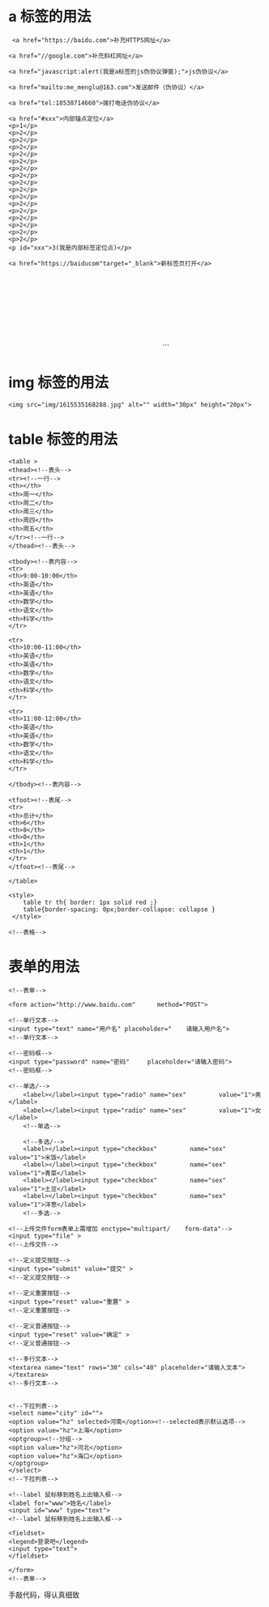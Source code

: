 #  a 标签的用法

     <a href="https://baidu.com">补充HTTPS网址</a>
   
    <a href="//google.com">补充斜杠网址</a>
    
    <a href="javascript:alert(我是a标签的js伪协议弹窗);">js伪协议</a>
    
    <a href="mailto:me_menglu@163.com">发送邮件（伪协议）</a>
   
    <a href="tel:18538714660">拨打电话伪协议</a>
    
    <a href="#xxx">内部锚点定位</a>
    <p>1</p>
    <p>2</p>
    <p>2</p>
    <p>2</p>
    <p>2</p>
    <p>2</p>
    <p>2</p>
    <p>2</p>
    <p>2</p>
    <p>2</p>
    <p>2</p>
    <p>2</p>
    <p>2</p>
    <p>2</p>
    <p>2</p>
    <p>2</p>
    <p>2</p>
    <p id="xxx">3(我是内部标签定位点)</p>

    <a href="https://baiducom"target="_blank">新标签页打开</a>
   <iframe src="" frameborder="0">
<a href="sekuai.html" >sekuan  </a>
<a href= "2.html"  target="_top">top色块</a>
</iframe>
```

#  img 标签的用法
    <img src="img/1615535168288.jpg" alt="" width="30px" height="20px">


# table 标签的用法


    <table >
    <thead><!--表头-->
    <tr><!--一行-->
    <th></th>
    <th>周一</th>
    <th>周二</th>
    <th>周三</th>
    <th>周四</th>
    <th>周五</th>
    </tr><!--一行-->
    </thead><!--表头-->

    <tbody><!--表内容-->
    <tr>
    <th>9:00-10:00</th>
    <th>英语</th>
    <th>英语</th>
    <th>数学</th>
    <th>语文</th>
    <th>科学</th>
    </tr>

    <tr>
    <th>10:00-11:00</th>
    <th>英语</th>
    <th>英语</th>
    <th>数学</th>
    <th>语文</th>
    <th>科学</th>
    </tr>

    <tr>
    <th>11:00-12:00</th>
    <th>英语</th>
    <th>英语</th>
    <th>数学</th>
    <th>语文</th>
    <th>科学</th>
    </tr>

    </tbody><!--表内容-->

    <tfoot><!--表尾-->
    <tr>
    <th>总计</th>
    <th>6</th>
    <th>8</th>
    <th>0</th>
    <th>1</th>
    <th>1</th>
    </tr>
    </tfoot><!--表尾-->
    
    </table>

    <style>
        table tr th{ border: 1px solid red ;}
        table{border-spacing: 0px;border-collapse: collapse }  
     </style>

    <!--表格-->


# 表单的用法
    <!--表单-->

    <form action="http://www.baidu.com"      method="POST">

    <!--单行文本-->
    <input type="text" name="用户名" placeholder="    请输入用户名">
    <!--单行文本-->
    
    <!--密码框-->
    <input type="password" name="密码"     placeholder="请输入密码">
    <!--密码框-->

    <!--单选/-->
        <label></label><input type="radio" name="sex"         value="1">男</label>
        <label></label><input type="radio" name="sex"         value="1">女</label>
        <!--单选-->
        
        <!--多选/-->
        <label></label><input type="checkbox"         name="sex" value="1">米饭</label>
        <label></label><input type="checkbox"         name="sex" value="1">青菜</label>
        <label></label><input type="checkbox"         name="sex" value="1">土豆</label>
        <label></label><input type="checkbox"         name="sex" value="1">洋葱</label>
        <!--多选-->

    <!--上传文件form表单上需增加 enctype="multipart/    form-data"-->
    <input type="file" >
    <!--上传文件-->
    
    <!--定义提交按钮-->
    <input type="submit" value="提交" >
    <!--定义提交按钮-->

    <!--定义重置按钮-->
    <input type="reset" value="重置" >
    <!--定义重置按钮-->

    <!--定义普通按钮-->
    <input type="reset" value="确定" >
    <!--定义普通按钮-->
    
    <!--多行文本-->
    <textarea name="text" rows="30" cols="40" placeholder="请输入文本"></textarea>
    <!--多行文本-->


    <!--下拉列表-->
    <select name="city" id="">
    <option value="hz" selected>河南</option><!--selected表示默认选项-->
    <option value="hz">上海</option>
    <optgroup><!--分组-->
    <option value="hz">河北</option>
    <option value="hz">海口</option>
    </optgroup>
    </select>
    <!--下拉列表-->

    <!--label 鼠标移到姓名上出输入框-->
    <label for="www">姓名</label>
    <input id="www" type="text">
    <!--label 鼠标移到姓名上出输入框-->

    <fieldset>
    <legend>登录吧</legend>
    <input type="text">
    </fieldset>

    </form>
    <!--表单-->


手敲代码，得认真细致